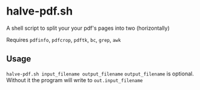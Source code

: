 # halve-pdf.sh
A shell script to split your your pdf's pages into two (horizontally)

Requires `pdfinfo`, `pdfcrop`, `pdftk`, `bc`, `grep`, `awk`

## Usage
`halve-pdf.sh input_filename output_filename`
`output_filename` is optional. Without it the program will write to `out.input_filename`
